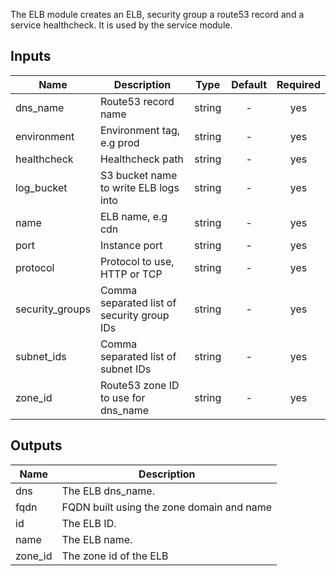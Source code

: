 The ELB module creates an ELB, security group
a route53 record and a service healthcheck.
It is used by the service module.


## Inputs

| Name | Description | Type | Default | Required |
|------|-------------|:----:|:-----:|:-----:|
| dns_name | Route53 record name | string | - | yes |
| environment | Environment tag, e.g prod | string | - | yes |
| healthcheck | Healthcheck path | string | - | yes |
| log_bucket | S3 bucket name to write ELB logs into | string | - | yes |
| name | ELB name, e.g cdn | string | - | yes |
| port | Instance port | string | - | yes |
| protocol | Protocol to use, HTTP or TCP | string | - | yes |
| security_groups | Comma separated list of security group IDs | string | - | yes |
| subnet_ids | Comma separated list of subnet IDs | string | - | yes |
| zone_id | Route53 zone ID to use for dns_name | string | - | yes |

## Outputs

| Name | Description |
|------|-------------|
| dns | The ELB dns_name. |
| fqdn | FQDN built using the zone domain and name |
| id | The ELB ID. |
| name | The ELB name. |
| zone_id | The zone id of the ELB |

